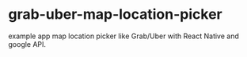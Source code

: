 # grab-uber-map-location-picker
example app map location picker like Grab/Uber with React Native and google API.
